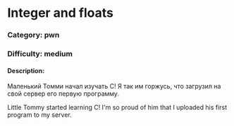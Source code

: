 # Integer and floats

### Category: pwn
### Difficulty: medium

#### Description:
Маленький Томми начал изучать C! Я так им горжусь, что загрузил на свой сервер его первую программу.

Little Tommy started learning C!
I'm so proud of him that I uploaded his first program to my server.
